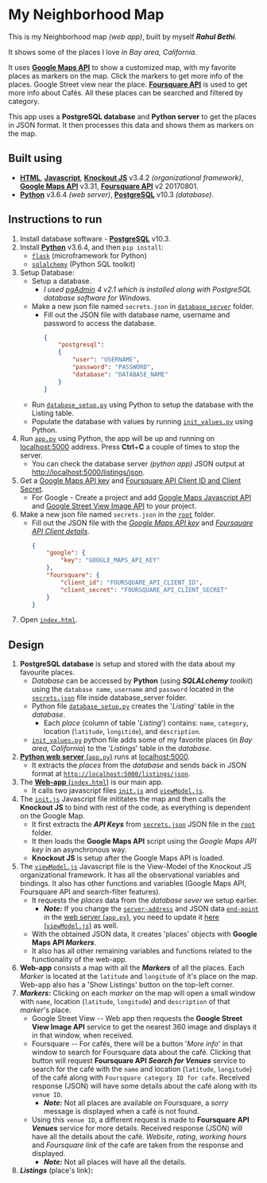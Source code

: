 # My Neighborhood Map

This is my Neighborhood map _(web app)_, built by myself _**Rahul Bethi**_.

It shows some of the places I love in _Bay area, California_.

It uses [**Google Maps API**](https://developers.google.com/maps/) to show a customized map, with my favorite places as markers on the map. Click the markers to get more info of the places. Google Street view near the place. [**Foursquare API**](https://developer.foursquare.com/) is used to get more info about Cafés. All these places can be searched and filtered by category.

This app uses a **PostgreSQL database** and **Python server** to get the places in JSON format. It then processes this data and shows them as markers on the map.

## Built using

- [**HTML**](https://developer.mozilla.org/en-US/docs/Web/HTML), [**Javascript**](https://developer.mozilla.org/en-US/docs/Web/JavaScript), [**Knockout JS**](http://knockoutjs.com/downloads/index.html) v3.4.2 _(organizational framework)_, [**Google Maps API**](https://developers.google.com/maps/) v3.31, [**Foursquare API**](https://developer.foursquare.com/) v2 20170801.
- [**Python**](https://www.python.org/downloads/) v3.6.4 _(web server)_, [**PostgreSQL**](https://www.postgresql.org/download/) v10.3 _(database)_.

## Instructions to run

1. Install database software - [**PostgreSQL**](https://www.postgresql.org/download/) v10.3.
2. Install [**Python**](https://www.python.org/downloads/) v3.6.4, and then ``pip install``:
    - [``flask``](http://flask.pocoo.org/) (microframework for Python)
    - [``sqlalchemy``](https://www.sqlalchemy.org/) (Python SQL toolkit)
3. Setup Database:
    - Setup a database.
        - _I used [pgAdmin](https://www.pgadmin.org/) 4 v2.1 which is installed along with PostgreSQL database software for Windows._
    - Make a new json file named ``secrets.json`` in [``database_server``](/database_server/) folder.
        - Fill out the JSON file with database name, username and password to access the database.
            ```json
            {
                "postgresql":
                {
                    "user": "USERNAME",
                    "password": "PASSWORD",
                    "database": "DATABASE_NAME"
                }
            }
            ```
    - Run [``database_setup.py``](/database_server/database_setup.py) using Python to setup the database with the Listing table.
    - Populate the database with values by running [``init_values.py``](/database_server/init_values.py) using Python.
4. Run [``app.py``](/database_server/app.py) using Python, the app will be up and running on [localhost:5000](http://localhost:5000) address. Press **Ctrl**+**C** a couple of times to stop the server.
    - You can check the database server _(python app)_ JSON output at [http://localhost:5000/listings/json](http://localhost:5000/listings/json).
5. Get a [Google Maps API key](https://developers.google.com/maps/documentation/javascript/get-api-key) and [Foursquare API Client ID and Client Secret](https://foursquare.com/developers/login?continue=%2Fdevelopers%2Fapps).
    - For Google - Create a project and add [Google Maps Javascript API](https://developers.google.com/maps/documentation/javascript/) and [Google Street View Image API](https://developers.google.com/maps/documentation/streetview/) to your project.
6. Make a new json file named ``secrets.json`` in the [``root``](../../) folder.
    - Fill out the JSON file with the [_Google Maps API key_](https://developers.google.com/maps/documentation/javascript/get-api-key) and [_Foursquare API Client details_](https://foursquare.com/developers/login?continue=%2Fdevelopers%2Fapps).
        ```json
        {
            "google": {
                "key": "GOOGLE_MAPS_API_KEY"
            },
            "foursquare": {
                "client_id": "FOURSQUARE_API_CLIENT_ID",
                "client_secret": "FOURSQUARE_API_CLIENT_SECRET"
            }
        }
        ```
7. Open [``index.html``](/index.html).

## Design

1. **PostgreSQL database** is setup and stored with the data about my favourite places.
    - _Database_ can be accessed by **Python** (using _**SQLALchemy** toolkit_) using the ``database name``, ``username`` and ``password`` located in the [``secrets.json``](/database_server/secrets.json) file inside database_server folder.
    - Python file [``database_setup.py``](/database_server/database_setup.py) creates the '_Listing_' table in the _database_.
        - Each _place_ (column of table '_Listing_') contains: ``name``, ``category``, location (``latitude``, ``longitide``), and ``description``.
    - [``init_values.py``](/database_server/init_values.py) python file adds some of my favorite places (in _Bay area, California_) to the '_Listings_' table in the _database_.
2. [**Python web server** (``app.py``)](/database_server/app.py) runs at [localhost:5000](http://localhost:5000).
    - It extracts the _places_ from the _database_ and sends back in JSON format at [``http://localhost:5000/listings/json``](http://localhost:5000/listings/json).
3. The [**Web-app** (``index.html``)](/index.html) is our main app.
    - It calls two javascript files [``init.js``](/js/init.js) and [``viewModel.js``](/js/viewModel.js).
4. The [``init.js``](/js/init.js) Javascript file inititates the map and then calls the **Knockout JS** to bind with rest of the code, as everything is dependent on the Google Map.
    - It first extracts the **_API Keys_** from [``secrets.json``](/secrets.json) JSON file in the [``root``](../../) folder.
    - It then loads the **Google Maps API** script using the _Google Maps API key_ in an asynchronous way.
    - **Knockout JS** is setup after the Google Maps API is loaded.
5. The [``viewModel.js``](/js/viewModel.js) Javascript file is the View-Model of the Knockout JS organizational framework. It has all the observational variables and bindings. It also has other functions and variables (Google Maps API, Foursquare API and search-filter features).
    - It requests the _places_ data from the _database sever_ we setup earlier.
        - **_Note:_** If you change the [``server-address``](https://github.com/bethirahul/Neighborhood-map/blob/b62a393413723060328dea2ae0817695985b007e/database_server/app.py#L71) and JSON data [``end-point``](https://github.com/bethirahul/Neighborhood-map/blob/b62a393413723060328dea2ae0817695985b007e/database_server/app.py#L54) in the [web server (``app.py``)](/database_server/app.py), you need to update it [here (``viewModel.js``)](https://github.com/bethirahul/Neighborhood-map/blob/b62a393413723060328dea2ae0817695985b007e/js/viewModel.js#L65) as well.
    - With the obtained JSON data, it creates 'places' objects with **Google Maps API _Markers_**.
    - It also has all other remaining variables and functions related to the functionality of the web-app.
6. **Web-app** consists a map with all the **_Markers_** of all the places. Each _Marker_ is located at the ``latitude`` and ``longitude`` of it's place on the map. Web-app also has a 'Show Listings' button on the top-left corner.
7. **_Markers_:** Clicking on each _marker_ on the map will open a small window with ``name``, location (``latitude``, ``longitude``) and ``description`` of that _marker_'s place.
    - Google Street View -- Web app then requests the **Google Street View Image API** service to get the nearest 360 image and displays it in that window, when received.
    - Foursquare -- For cafés, there will be a button '_More info_' in that window to search for Foursquare data about the café. Clicking that button will request **Foursquare API _Search for Venues_** service to search for the café with the ``name`` and location (``latitude``, ``longitude``) of the café along with ``Foursquare category ID for cafe``. Received response (JSON) will have some details about the café along with its ``venue ID``.
        - **_Note:_** Not all places are available on Foursquare, a _sorry_ message is displayed when a café is not found.
    - Using this ``venue ID``, a different request is made to **Foursquare API _Venues_** service for more details. Received response (JSON) will have all the details about the café. _Website_, _rating_, _working hours_ and _Foursquare link_ of the café are taken from the response and displayed.
        - **_Note:_** Not all places will have all the details.
8. **_Listings_** (place's link)**:** 
